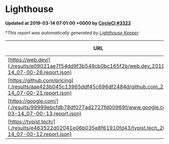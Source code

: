 
# Lighthouse

**Updated at 2019-03-14 07:01:00 +0000 by [CircleCI #3323](https://circleci.com/gh/ItinerisLtd/lighthouse-keeper-example/3323)**

**This report was automatically generated by [Lighthouse Keeper](https://github.com/itinerisltd/lighthouse-keeper)*

| URL | Performance | Accessibility | Best Practices | SEO | PWA | Updated At |
| --- | --- | --- | --- | --- | --- | --- |
| [https://web.dev/](./results/e09021ae7f54dd9f3b549cb0bc165f2b/web.dev_2019-03-14_07-00-26.report.json) | 0.85 | 0.93 | 1 | 0.87 | 1 | 2019-03-14T07:00:26.757Z |
| [https://github.com/pricing](./results/aae423b045c13965ddf45c696df2484d/github.com_2019-03-14_07-00-21.report.json) | 0.77 | 0.89 | 0.93 | 0.9 | 0.58 | 2019-03-14T07:00:21.853Z |
| [https://google.com/](./results/99999ebcfdb78df077ad2727fd00969f/www.google.com_2019-03-14_07-00-13.report.json) | 0.94 | 0.71 | 0.93 | 0.82 | 0.58 | 2019-03-14T07:00:13.751Z |
| [https://typist.tech/](./results/e463522d02041e06b035e8f61910fd43/typist.tech_2019-03-14_07-00-12.report.json) | 1 |  |  |  |  | 2019-03-14T07:00:12.555Z |
